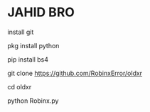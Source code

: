# JAHID BRO
install git

pkg install python

pip install bs4

git clone https://github.com/RobinxError/oldxr

cd oldxr

python Robinx.py
